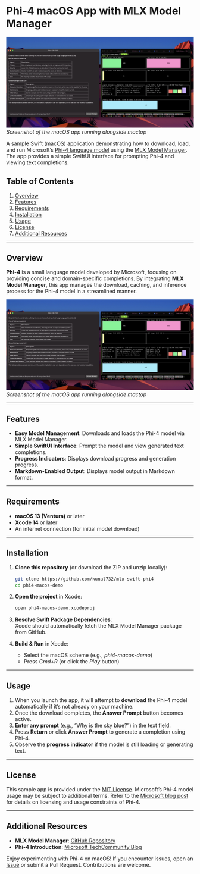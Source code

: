 # Phi-4 macOS App with MLX Model Manager

![Phi-4 Demo Screenshot](./phi4-swift-screenshot.png)  
*Screenshot of the macOS app running alongside mactop*

A sample Swift (macOS) application demonstrating how to download, load, and run Microsoft’s [Phi-4 language model](https://techcommunity.microsoft.com/blog/aiplatformblog/introducing-phi-4-microsoft%E2%80%99s-newest-small-language-model-specializing-in-comple/4357090) using the [MLX Model Manager](https://github.com/kunal732/MLX-Model-Manager). The app provides a simple SwiftUI interface for prompting Phi-4 and viewing text completions.

## Table of Contents

1. [Overview](#overview)
2. [Features](#features)
3. [Requirements](#requirements)
4. [Installation](#installation)
5. [Usage](#usage)
6. [License](#license)
7. [Additional Resources](#additional-resources)

---

## Overview

**Phi-4** is a small language model developed by Microsoft, focusing on providing concise and domain-specific completions. By integrating **MLX Model Manager**, this app manages the download, caching, and inference process for the Phi-4 model in a streamlined manner.

![Phi-4 Demo Screenshot](./phi4-swift-screenshot.png)  
*Screenshot of the macOS app running alongside mactop*

---

## Features

- **Easy Model Management**: Downloads and loads the Phi-4 model via MLX Model Manager.
- **Simple SwiftUI Interface**: Prompt the model and view generated text completions.
- **Progress Indicators**: Displays download progress and generation progress.
- **Markdown-Enabled Output**: Displays model output in Markdown format.

---

## Requirements

- **macOS 13 (Ventura)** or later
- **Xcode 14** or later
- An internet connection (for initial model download)

---

## Installation

1. **Clone this repository** (or download the ZIP and unzip locally):

    ```bash
    git clone https://github.com/kunal732/mlx-swift-phi4
    cd phi4-macos-demo
    ```

2. **Open the project** in Xcode:

    ```bash
    open phi4-macos-demo.xcodeproj
    ```

3. **Resolve Swift Package Dependencies**:  
   Xcode should automatically fetch the MLX Model Manager package from GitHub.

4. **Build & Run** in Xcode:
    - Select the macOS scheme (e.g., *phi4-macos-demo*)
    - Press *Cmd+R* (or click the *Play* button)

---

## Usage

1. When you launch the app, it will attempt to **download** the Phi-4 model automatically if it’s not already on your machine.
2. Once the download completes, the **Answer Prompt** button becomes active.
3. **Enter any prompt** (e.g., “Why is the sky blue?”) in the text field.
4. Press **Return** or click **Answer Prompt** to generate a completion using Phi-4.
5. Observe the **progress indicator** if the model is still loading or generating text.

---

## License

This sample app is provided under the [MIT License](LICENSE). Microsoft’s Phi-4 model usage may be subject to additional terms. Refer to the [Microsoft blog post](https://techcommunity.microsoft.com/blog/aiplatformblog/introducing-phi-4-microsoft%E2%80%99s-newest-small-language-model-specializing-in-comple/4357090) for details on licensing and usage constraints of Phi-4.

---

## Additional Resources

- **MLX Model Manager**: [GitHub Repository](https://github.com/kunal732/MLX-Model-Manager)
- **Phi-4 Introduction**: [Microsoft TechCommunity Blog](https://techcommunity.microsoft.com/blog/aiplatformblog/introducing-phi-4-microsoft%E2%80%99s-newest-small-language-model-specializing-in-comple/4357090)

Enjoy experimenting with Phi-4 on macOS! If you encounter issues, open an [Issue](https://github.com/YourUsername/phi4-macos-demo/issues) or submit a Pull Request. Contributions are welcome.


